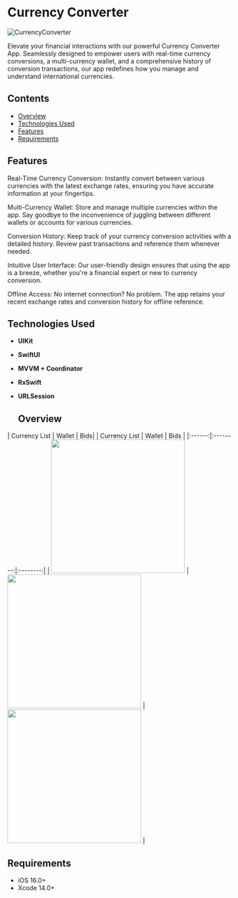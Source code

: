 # Currency Converter

![CurrencyConverter](https://github.com/SerhiiMolodets/CurrencyConverter/assets/108882250/3e34ec54-051e-49d7-ae18-0dec5f11c27d)


Elevate your financial interactions with our powerful Currency Converter App. Seamlessly designed to empower users with real-time currency conversions, a multi-currency wallet, and a comprehensive history of conversion transactions, our app redefines how you manage and understand international currencies.

## Сontents
* [Overview](#overview)
* [Technologies Used](#technologies-used)
* [Features](#features)
* [Requirements](requirements)


## Features
Real-Time Currency Conversion: Instantly convert between various currencies with the latest exchange rates, ensuring you have accurate information at your fingertips.

Multi-Currency Wallet: Store and manage multiple currencies within the app. Say goodbye to the inconvenience of juggling between different wallets or accounts for various currencies.

Conversion History: Keep track of your currency conversion activities with a detailed history. Review past transactions and reference them whenever needed.

Intuitive User Interface: Our user-friendly design ensures that using the app is a breeze, whether you're a financial expert or new to currency conversion.

Offline Access: No internet connection? No problem. The app retains your recent exchange rates and conversion history for offline reference.



## Technologies Used

- **UIKit**
- **SwiftUI**
- **MVVM + Coordinator**
- **RxSwift**
- **URLSession**


  ## Overview
| Currency List | Wallet | Bids|
| Currency List | Wallet | Bids |
|:------:|:--------:|:--------:|
| <img src="https://github.com/SerhiiMolodets/CurrencyConverter/assets/108882250/3ace6e2f-f0bd-412c-bfd0-b2c7ee0e8058" width="300"> | <img src="https://github.com/SerhiiMolodets/CurrencyConverter/assets/108882250/24e28ae2-c0d5-454e-91a3-c822cc19366f" width="300"> | <img src="https://github.com/SerhiiMolodets/CurrencyConverter/assets/108882250/1e02b8cc-e6dd-4757-ab9a-3a67b1a9c74b" width="300"> |



## Requirements
- iOS 16.0+
- Xcode 14.0+
